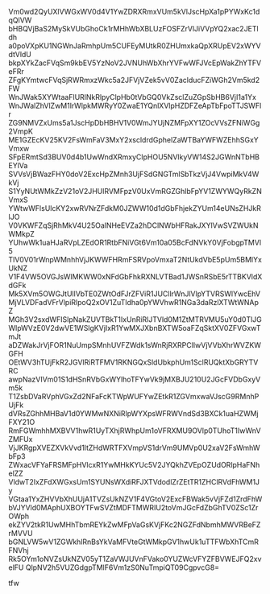 Vm0wd2QyUXlVWGxWV0d4V1YwZDRXRmxVUm5kVlJscHpXa1pPYWxKc1dqQlVW
bHBQVjBaS2MySkVUbGhoCk1rMHhWbXBLUzFOSFZrVlJiVVpYQ2xac2JETldh
a0poVXpKU1NGWnJaRmhpUm5CUFEyMUtkR0ZHUmxkaQpXRUpEV2xWYVdtVldU
bkpXYkZacFVqSm9kbEV5YzNoV2JVNUhWbXhrYVFwWFJVcEpWakZhYTFVeFRr
ZFgKYmtwcFVqSjRWRmxzWkc5a2JFVjVZek5vV0ZaclducFZiWGh2Vm5kd2FW
WnJWak5XYWtaaFlURlNkRlpyClpHb0tVbGQ0VkZsclZuZGpSbHB6VjI1a1Yx
WnJWalZhVlZwM1lrWlpkMWRyY0ZwaE1YQnlXVlpHZDFZeApTbFpoTTJSWFlr
ZG9NMVZxUms5a1JscHpDbHBHV1V0WmJYUjNZMFpXY1ZOcVVsZFNiWGg2VmpK
ME1GZEcKV25KV2FsWmFaV3MxY2xscldrdGphelZaWTBaYWFWZEhhSGxYVmxw
SFpERmtSd3BUV0d4b1UwWndXRmxyClpHOU5NVlkyVW14S2JGWnNTbHBEYlVa
SVVsVjBWazFHY0doV2ExcHpZMnh3UjFSdGNGTmlSbTkzVjJ4VwpiMkV4WkVj
S1YyNUtWMkZzV21oV2JHUlRVMFpzV0UxVmRGZGhlbFpYV1ZWYWQyRkZNVmxS
YWtwWFlsUlcKY2xwRVNrZFdkM0JZWW10d1dGbFhjekZYUm14eUNsZHJkRlJO
V0VKWFZqSjRhMkV4U25OalNHeEVZa2hDClNWbHFRakJXYlVwSVZWUkNWMkpZ
YUhwWk1uaHJaRVpLZEdOR1RtbFNiVGt6Vm10a05BcFdNVkY0VjFobgpTMVl5
TlV0V01rWnpWMnhhVjJKWWFHRmFSRVpoVmxaT2NtUkdVbE5pUm5BMlYxUkNZ
V1F4VW5OVGJsWlMKWW0xNFdGbFhkRXNLVTBad1JWSnRSbE5rTTBKVldXdGFk
Mk5XVm5OWGJtUllVbTE0ZWtOdFJrZFViR1JUCllrWnJlVlpYTVRSWlYwcEhV
MjVLVDFadVFrVlpiRlpoQ2xOV1ZuTldha0pYWVhwR1NGa3daRzlXTWtWNApZ
MGh3V2sxdWFISlpNakZUVTBkT1IxUnRiRlJTVld0M1ZtMTRVMU5uY0d0TlJG
WlpWVzE0V2dwVE1WSlgKVjIxR1YwMXJXbnBXTW5oaFZqSktXV0ZFVGxwTmJt
aDZWakJrVjFOR1NuUmpSMnhUVFZWdk1sWnRjRXRPClIwVjVVbXhrWVZKWGFH
OEtWV3hTUjFkR2JGVlRiRTFMV1RKNGQxSldUbkphUm1SclRUQktXbGRYTVRC
awpNazVIVm01S1dHSnRVbGxWYlhoTFYwVk9jMXBJU210U2JGcFVDbGxyVm5k
T1ZsbDVaRVphVGxZd2NFaFcKTWpWUFYwZEtkR1ZGVmxwaVJscG9RMnhPUjFk
dVRsZGhhMHBaV1d0YWMwNXNiRlpWYXpsWFRWVndSd3BXCk1uaHZWMjFXY21O
RmFGWmhhMXBVV1hwR1UyTXhjRWhpUm1oVFRXMU9OVlp0TUhoT1IwWnVZMFUx
VjJKRgpXVEZXVkVvd1ltZHdWRTFXVmpVS1drVm9UMVp0U2xaV2FsWmhWbFp3
ZWxacVFYaFRSMFpHVlcxR1YwMHkKYUc5V2JYQkhZVEpOZUdORlpHaFNhelZZ
VldwT2IxZFdXWGxsUm1SYUNsWXdiRFJXTVdodlZrZEtTR1ZHClRVdFhWM1Jy
VGtaa1YxZHVVbXhUUjA1TVZsUkNZV1F4VGtoV2ExcFBWak5vVjFZd1ZrdFhW
bVJYVld0MAphUXBOYTFwSVZtMDFTMWRIU2toVmJGcFdZbGhTV0ZSc1ZrOWph
ekZYV2tkR1UwMHhTbmREYkZwMFpVaGsKVjFKc2NGZFdNbmhMWVRBeFZrMVVU
bGNLVW5wV1ZGWkhlRnBsYkVaMFVteGtWMkpGV1hwUk1uTTFWbXhTCmRFNVhj
Rk5OYm1oNVZsUkNZV05yT1ZaVWJUVnFVako0YUZWcVFYZFBVWEJFQ2xvelFU
QlpNV2h5VUZGdgpTMlF6Vm1zS0NuTmpiQT09CgpvcG8=

tfw